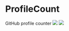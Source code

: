 # ProfileCount
GitHub profile counter
![](https://komarev.com/ghpvc/?username=dat911zz1)
![](https://komarev.com/ghpvc/?username=your-github-username&label=PROFILE+VIEWS)
